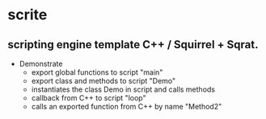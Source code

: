 # scrite

## scripting engine template C++ / Squirrel + Sqrat.

 * Demonstrate
    * export global functions to script "main"
    * export class and methods to script "Demo"
    * instantiates the class Demo in script and calls methods
    * callback from C++ to script "loop"
    * calls an exported function from C++ by name "Method2"
    
    



